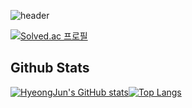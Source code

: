 ![header](https://capsule-render.vercel.app/api?type=soft&color=d5d5d5&height=100&section=header&text=HyeongJun,Jeon&fontSize=60&animation=fadeIn)



[![Solved.ac 프로필](http://mazassumnida.wtf/api/mini/generate_badge?boj=9965509)](https://solved.ac/9965509)

## Github Stats
[![HyeongJun's GitHub stats](https://github-readme-stats.vercel.app/api?username=JeonHyeongJunKW&show_icons=true&theme=radical)](https://github.com/JeonHyeongJunKW/github-readme-stats)[![Top Langs](https://github-readme-stats.vercel.app/api/top-langs/?username=JeonHyeongJunKW&layout=compact)](https://github.com/JeonHyeongJunKW/github-readme-stats)



